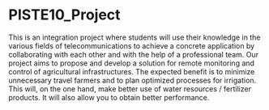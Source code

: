 # PISTE10_Project
This is an integration project where students will use their knowledge in the various fields of telecommunications to achieve a concrete application by collaborating with each other and with the help of a professional team. Our project aims to propose and develop a solution for remote monitoring and control of agricultural infrastructures. The expected benefit is to minimize unnecessary travel farmers and to plan optimized processes for irrigation. This will, on the one hand, make better use of water resources / fertilizer products. It will also allow you to obtain better performance.
